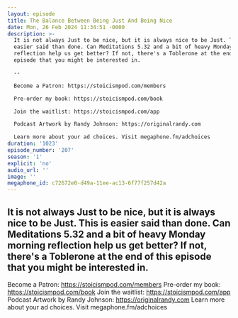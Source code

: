 ```yaml
---
layout: episode
title: The Balance Between Being Just And Being Nice
date: Mon, 26 Feb 2024 11:34:51 -0000
description: >-
  It is not always Just to be nice, but it is always nice to be Just. This is
  easier said than done. Can Meditations 5.32 and a bit of heavy Monday morning
  reflection help us get better? If not, there's a Toblerone at the end of this
  episode that you might be interested in.

  --

  Become a Patron: https://stoicismpod.com/members

  Pre-order my book: https://stoicismpod.com/book

  Join the waitlist: https://stoicismpod.com/app

  Podcast Artwork by Randy Johnson: https://originalrandy.com

  Learn more about your ad choices. Visit megaphone.fm/adchoices
duration: '1023'
episode_number: '207'
season: '1'
explicit: 'no'
audio_url: ''
image: ''
megaphone_id: c72672e0-d49a-11ee-ac13-6f77f257d42a
---
```


It is not always Just to be nice, but it is always nice to be Just. This is easier said than done. Can Meditations 5.32 and a bit of heavy Monday morning reflection help us get better? If not, there's a Toblerone at the end of this episode that you might be interested in.
--
Become a Patron: https://stoicismpod.com/members
Pre-order my book: https://stoicismpod.com/book
Join the waitlist: https://stoicismpod.com/app
Podcast Artwork by Randy Johnson: https://originalrandy.com
Learn more about your ad choices. Visit megaphone.fm/adchoices